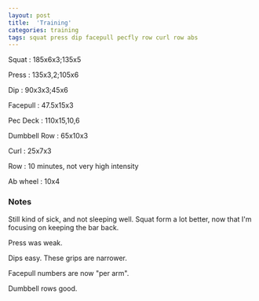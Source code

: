 ```yaml
---
layout: post
title:  'Training'
categories: training
tags: squat press dip facepull pecfly row curl row abs
---
```


Squat       :   185x6x3;135x5

Press       :   135x3,2;105x6

Dip         :   90x3x3;45x6

Facepull    :   47.5x15x3

Pec Deck    :   110x15,10,6

Dumbbell Row    :   65x10x3

Curl        :   25x7x3

Row         :   10 minutes, not very high intensity

Ab wheel    :   10x4

### Notes

Still kind of sick, and not sleeping well. Squat form a lot better, now that I'm focusing
on keeping the bar back.

Press was weak.

Dips easy. These grips are narrower.

Facepull numbers are now "per arm".

Dumbbell rows good.
